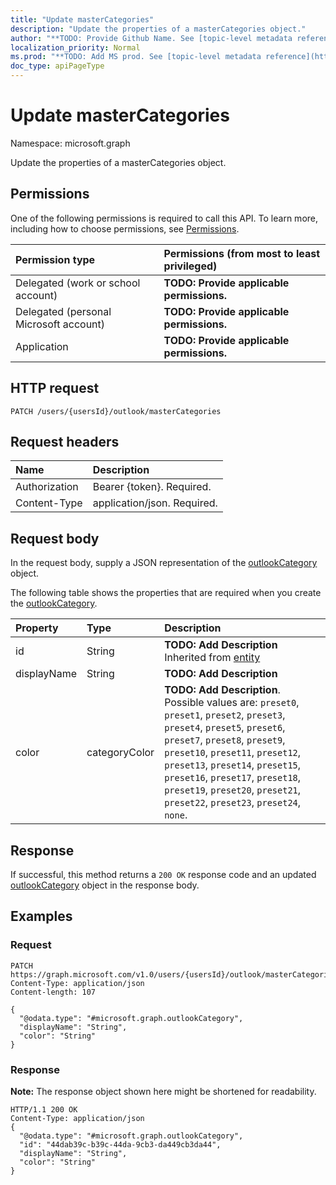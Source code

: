```yaml
---
title: "Update masterCategories"
description: "Update the properties of a masterCategories object."
author: "**TODO: Provide Github Name. See [topic-level metadata reference](https://msgo.azurewebsites.net/add/document/guidelines/metadata.html#topic-level-metadata)**"
localization_priority: Normal
ms.prod: "**TODO: Add MS prod. See [topic-level metadata reference](https://msgo.azurewebsites.net/add/document/guidelines/metadata.html#topic-level-metadata)**"
doc_type: apiPageType
---
```


# Update masterCategories

Namespace: microsoft.graph

Update the properties of a masterCategories object.

## Permissions
One of the following permissions is required to call this API. To learn more, including how to choose permissions, see [Permissions](/concepts/permissions-reference.md).

|Permission type|Permissions (from most to least privileged)|
|:---|:---|
|Delegated (work or school account)|**TODO: Provide applicable permissions.**|
|Delegated (personal Microsoft account)|**TODO: Provide applicable permissions.**|
|Application|**TODO: Provide applicable permissions.**|

## HTTP request

<!-- {
  "blockType": "ignored"
}
-->
``` http
PATCH /users/{usersId}/outlook/masterCategories
```

## Request headers
|Name|Description|
|:---|:---|
|Authorization|Bearer {token}. Required.|
|Content-Type|application/json. Required.|

## Request body
In the request body, supply a JSON representation of the [outlookCategory](../resources/outlookcategory.md) object.

The following table shows the properties that are required when you create the [outlookCategory](../resources/outlookcategory.md).

|Property|Type|Description|
|:---|:---|:---|
|id|String|**TODO: Add Description** Inherited from [entity](../resources/entity.md)|
|displayName|String|**TODO: Add Description**|
|color|categoryColor|**TODO: Add Description**. Possible values are: `preset0`, `preset1`, `preset2`, `preset3`, `preset4`, `preset5`, `preset6`, `preset7`, `preset8`, `preset9`, `preset10`, `preset11`, `preset12`, `preset13`, `preset14`, `preset15`, `preset16`, `preset17`, `preset18`, `preset19`, `preset20`, `preset21`, `preset22`, `preset23`, `preset24`, `none`.|



## Response

If successful, this method returns a `200 OK` response code and an updated [outlookCategory](../resources/outlookcategory.md) object in the response body.

## Examples

### Request
<!-- {
  "blockType": "request",
  "name": "update_mastercategories"
}
-->
``` http
PATCH https://graph.microsoft.com/v1.0/users/{usersId}/outlook/masterCategories
Content-Type: application/json
Content-length: 107

{
  "@odata.type": "#microsoft.graph.outlookCategory",
  "displayName": "String",
  "color": "String"
}
```


### Response
**Note:** The response object shown here might be shortened for readability.
<!-- {
  "blockType": "response",
  "truncated": true
}
-->
``` http
HTTP/1.1 200 OK
Content-Type: application/json
{
  "@odata.type": "#microsoft.graph.outlookCategory",
  "id": "44dab39c-b39c-44da-9cb3-da449cb3da44",
  "displayName": "String",
  "color": "String"
}
```

